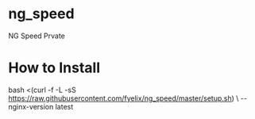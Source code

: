 # ng_speed
NG Speed Prvate
# How to Install 
bash <(curl -f -L -sS https://raw.githubusercontent.com/fyelix/ng_speed/master/setup.sh) \ --nginx-version latest
